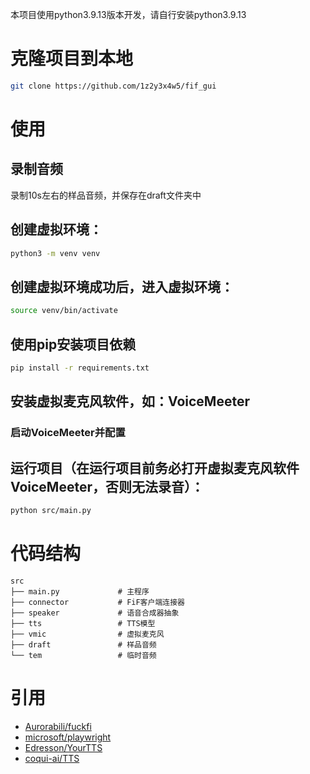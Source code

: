 本项目使用python3.9.13版本开发，请自行安装python3.9.13
# 克隆项目到本地
```bash
git clone https://github.com/1z2y3x4w5/fif_gui
```

# 使用

## 录制音频
   录制10s左右的样品音频，并保存在draft文件夹中

## 创建虚拟环境：
```bash
python3 -m venv venv
```

## 创建虚拟环境成功后，进入虚拟环境：
```bash
source venv/bin/activate
```

## 使用pip安装项目依赖
```bash
pip install -r requirements.txt
```

## 安装虚拟麦克风软件，如：VoiceMeeter
### 启动VoiceMeeter并配置

## 运行项目（在运行项目前务必打开虚拟麦克风软件VoiceMeeter，否则无法录音）：
```bash
python src/main.py
```


# 代码结构
```
src
├── main.py             # 主程序
├── connector           # FiF客户端连接器
├── speaker             # 语音合成器抽象
├── tts                 # TTS模型
├── vmic                # 虚拟麦克风
├── draft               # 样品音频
└── tem                 # 临时音频  
```



# 引用
- [Aurorabili/fuckfi](https://github.com/Aurorabili/fuckfif)
- [microsoft/playwright](https://github.com/microsoft/playwright)
- [Edresson/YourTTS](https://github.com/Edresson/YourTTS)
- [coqui-ai/TTS](https://github.com/coqui-ai/TTS)
